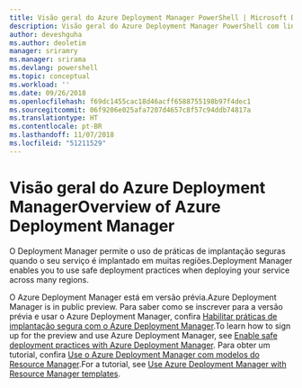 ```yaml
---
title: Visão geral do Azure Deployment Manager PowerShell | Microsoft Docs
description: Visão geral do Azure Deployment Manager PowerShell com links para instalação e configuração.
author: deveshguha
ms.author: deoletim
manager: sriramry
ms.manager: srirama
ms.devlang: powershell
ms.topic: conceptual
ms.workload: ''
ms.date: 09/26/2018
ms.openlocfilehash: f69dc1455cac18d46acff6588755198b97f4dec1
ms.sourcegitcommit: 06f9206e025afa7207d4657c8f57c94ddb74817a
ms.translationtype: HT
ms.contentlocale: pt-BR
ms.lasthandoff: 11/07/2018
ms.locfileid: "51211529"
---
```

# <a name="overview-of-azure-deployment-manager"></a><span data-ttu-id="11862-103">Visão geral do Azure Deployment Manager</span><span class="sxs-lookup"><span data-stu-id="11862-103">Overview of Azure Deployment Manager</span></span>

<span data-ttu-id="11862-104">O Deployment Manager permite o uso de práticas de implantação seguras quando o seu serviço é implantado em muitas regiões.</span><span class="sxs-lookup"><span data-stu-id="11862-104">Deployment Manager enables you to use safe deployment practices when deploying your service across many regions.</span></span>

<span data-ttu-id="11862-105">O Azure Deployment Manager está em versão prévia.</span><span class="sxs-lookup"><span data-stu-id="11862-105">Azure Deployment Manager is in public preview.</span></span> <span data-ttu-id="11862-106">Para saber como se inscrever para a versão prévia e usar o Azure Deployment Manager, confira [Habilitar práticas de implantação segura com o Azure Deployment Manager](https://docs.microsoft.com/en-us/azure/azure-resource-manager/deployment-manager-overview).</span><span class="sxs-lookup"><span data-stu-id="11862-106">To learn how to sign up for the preview and use Azure Deployment Manager, see [Enable safe deployment practices with Azure Deployment Manager](https://docs.microsoft.com/en-us/azure/azure-resource-manager/deployment-manager-overview).</span></span> <span data-ttu-id="11862-107">Para obter um tutorial, confira [Use o Azure Deployment Manager com modelos do Resource Manager](https://docs.microsoft.com/en-us/azure/azure-resource-manager/deployment-manager-tutorial).</span><span class="sxs-lookup"><span data-stu-id="11862-107">For a tutorial, see [Use Azure Deployment Manager with Resource Manager templates](https://docs.microsoft.com/en-us/azure/azure-resource-manager/deployment-manager-tutorial).</span></span>